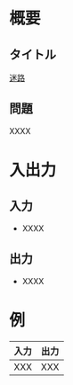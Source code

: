 # 概要
## タイトル
[迷路](https://codeiq.jp/q/3528)

## 問題
XXXX

# 入出力
## 入力
* XXXX

## 出力
* XXXX

# 例
|入力|出力|
|-|-|
|XXX|XXX|
